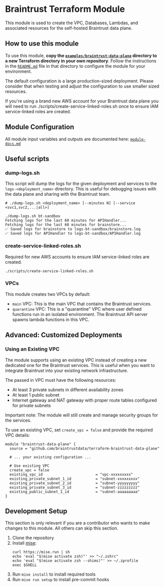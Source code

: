 # Braintrust Terraform Module

This module is used to create the VPC, Databases, Lambdas, and associated resources for the self-hosted Braintrust data plane.

## How to use this module

To use this module, **copy the [`examples/braintrust-data-plane`](examples/braintrust-data-plane) directory to a new Terraform directory in your own repository**. Follow the instructions in the [`README.md`](examples/braintrust-data-plane/README.md) file in that directory to configure the module for your environment.

The default configuration is a large production-sized deployment. Please consider that when testing and adjust the configuration to use smaller sized resources.

If you're using a brand new AWS account for your Braintrust data plane you will need to run ./scripts/create-service-linked-roles.sh once to ensure IAM service-linked roles are created.

## Module Configuration
All module input variables and outputs are documented here:
[`module-docs.md`](module-docs.md)

## Useful scripts

### dump-logs.sh
This script will dump the logs for the given deployment and services to the `logs-<deployment_name>` directory. This is useful for debugging issues with the data plane and sharing with the Braintrust team.

```
# ./dump-logs.sh <deployment_name> [--minutes N] [--service <svc1,svc2,...|all>]

./dump-logs.sh bt-sandbox
Fetching logs for the last 60 minutes for APIHandler...
Fetching logs for the last 60 minutes for brainstore...
✅ Saved logs for brainstore to logs-bt-sandbox/brainstore.log
✅ Saved logs for APIHandler to logs-bt-sandbox/APIHandler.log
```

### create-service-linked-roles.sh
Required for new AWS accounts to ensure IAM service-linked roles are created.
```
./scripts/create-service-linked-roles.sh
```

### VPCs

This module creates two VPCs by default:
- `main` VPC: This is the main VPC that contains the Braintrust services.
- `quarantine` VPC: This is a "quarantine" VPC where user defined functions run in an isolated environment. The Braintrust API server spawns lambda functions in this VPC.

## Advanced: Customized Deployments

### Using an Existing VPC

The module supports using an existing VPC instead of creating a new dedicated one for the Braintrust services. This is useful when you want to integrate Braintrust into your existing network infrastructure.

The passed in VPC must have the following resources:
- At least 3 private subnets in different availability zones
- At least 1 public subnet
- Internet gateway and NAT gateway with proper route tables configured for private subnets

Important note: The module will still create and manage security groups for the services.

To use an existing VPC, set `create_vpc = false` and provide the required VPC details:

```hcl
module "braintrust-data-plane" {
  source = "github.com/braintrustdata/terraform-braintrust-data-plane"

  # ... your existing configuration ...

  # Use existing VPC
  create_vpc = false
  existing_vpc_id                        = "vpc-xxxxxxxxx"
  existing_private_subnet_1_id           = "subnet-xxxxxxxxx"
  existing_private_subnet_2_id           = "subnet-yyyyyyyyy"
  existing_private_subnet_3_id           = "subnet-zzzzzzzzz"
  existing_public_subnet_1_id            = "subnet-aaaaaaaaa"
}
```

## Development Setup

This section is only relevant if you are a contributor who wants to make changes to this module. All others can skip this section.

1. Clone the repository
2. Install [mise](https://mise.jdx.dev/about.html):
    ```
    curl https://mise.run | sh
    echo 'eval "$(mise activate zsh)"' >> "~/.zshrc"
    echo 'eval "$(mise activate zsh --shims)"' >> ~/.zprofile
    exec $SHELL
    ```
3. Run `mise install` to install required tools
4. Run `mise run setup` to install pre-commit hooks
